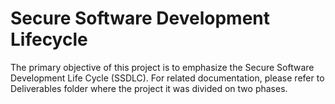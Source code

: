 # Secure Software Development Lifecycle

The primary objective of this project is to emphasize the Secure Software Development Life Cycle (SSDLC). For related documentation, please refer to Deliverables folder where the project it was divided on two phases.